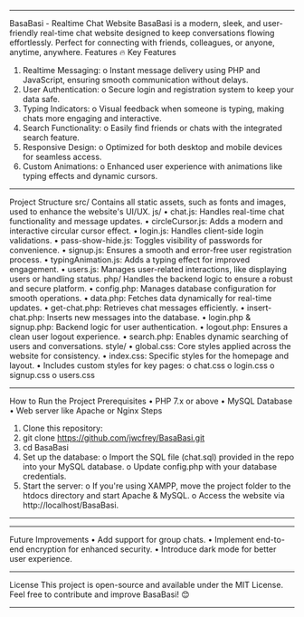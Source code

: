 ________________________________________
BasaBasi - Realtime Chat Website
BasaBasi is a modern, sleek, and user-friendly real-time chat website designed to keep conversations flowing effortlessly. Perfect for connecting with friends, colleagues, or anyone, anytime, anywhere.
Features
🔥 Key Features
1.	Realtime Messaging: 
o	Instant message delivery using PHP and JavaScript, ensuring smooth communication without delays.
2.	User Authentication: 
o	Secure login and registration system to keep your data safe.
3.	Typing Indicators: 
o	Visual feedback when someone is typing, making chats more engaging and interactive.
4.	Search Functionality: 
o	Easily find friends or chats with the integrated search feature.
5.	Responsive Design: 
o	Optimized for both desktop and mobile devices for seamless access.
6.	Custom Animations: 
o	Enhanced user experience with animations like typing effects and dynamic cursors.
________________________________________
Project Structure
src/
Contains all static assets, such as fonts and images, used to enhance the website's UI/UX.
js/
•	chat.js: Handles real-time chat functionality and message updates.
•	circleCursor.js: Adds a modern and interactive circular cursor effect.
•	login.js: Handles client-side login validations.
•	pass-show-hide.js: Toggles visibility of passwords for convenience.
•	signup.js: Ensures a smooth and error-free user registration process.
•	typingAnimation.js: Adds a typing effect for improved engagement.
•	users.js: Manages user-related interactions, like displaying users or handling status.
php/
Handles the backend logic to ensure a robust and secure platform.
•	config.php: Manages database configuration for smooth operations.
•	data.php: Fetches data dynamically for real-time updates.
•	get-chat.php: Retrieves chat messages efficiently.
•	insert-chat.php: Inserts new messages into the database.
•	login.php & signup.php: Backend logic for user authentication.
•	logout.php: Ensures a clean user logout experience.
•	search.php: Enables dynamic searching of users and conversations.
style/
•	global.css: Core styles applied across the website for consistency.
•	index.css: Specific styles for the homepage and layout.
•	Includes custom styles for key pages: 
o	chat.css
o	login.css
o	signup.css
o	users.css
________________________________________
How to Run the Project
Prerequisites
•	PHP 7.x or above
•	MySQL Database
•	Web server like Apache or Nginx
Steps
1.	Clone this repository:
2.	git clone https://github.com/jwcfrey/BasaBasi.git
3.	cd BasaBasi
4.	Set up the database:
o	Import the SQL file (chat.sql) provided in the repo into your MySQL database.
o	Update config.php with your database credentials.
5.	Start the server:
o	If you're using XAMPP, move the project folder to the htdocs directory and start Apache & MySQL.
o	Access the website via http://localhost/BasaBasi.
________________________________________

________________________________________
Future Improvements
•	Add support for group chats.
•	Implement end-to-end encryption for enhanced security.
•	Introduce dark mode for better user experience.
________________________________________
License
This project is open-source and available under the MIT License.
Feel free to contribute and improve BasaBasi! 😊
________________________________________

